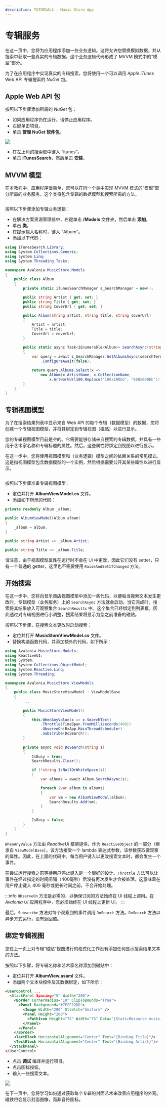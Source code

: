 ```yaml
---
description: TUTORIALS - Music Store App
---
```


# 专辑服务

在这一页中，您将为应用程序添加一些业务逻辑。这将允许您替换模拟数据，并从搜索中获取一些真实的专辑数据。这个业务逻辑代码形成了 MVVM 模式中的“模型”部分。

为了在应用程序中实现真实的专辑搜索，您将使用一个可以调用 _Apple iTunes_ Web API 专辑搜索的 _NuGet_ 包。

## Apple Web API 包

按照以下步骤添加所需的 _NuGet_ 包：

- 如果应用程序仍在运行，请停止应用程序。
- 右键单击项目。
- 单击 **管理 NuGet 软件包**。

![](images/image-20210310013703557.png)

- 在左上角的搜索框中键入 “itunes”。
- 单击 **iTunesSearch**，然后单击 **安装**。

## MVVM 模型

在本教程中，应用程序很简单，您可以在同一个类中实现 MVVM 模式的“模型”部分所需的业务服务。这个类将包含专辑的数据模型和搜索所需的方法。

<div style={{textAlign: 'center'}}>
  <img src="/img/gitbook-import/assets/image (2) (1) (3).png" alt=""/>
</div>

按照以下步骤添加专辑业务逻辑：

- 在解决方案资源管理器中，右键单击 **/Models** 文件夹，然后单击 **添加**。
- 单击 **类**。
- 在提示输入名称时，键入 “Album”。
- 添加以下代码：

```csharp
using iTunesSearch.Library;
using System.Collections.Generic;
using System.Linq;
using System.Threading.Tasks;

namespace Avalonia.MusicStore.Models
{
    public class Album
    {
        private static iTunesSearchManager s_SearchManager = new();

        public string Artist { get; set; }
        public string Title { get; set; }
        public string CoverUrl { get; set; }

        public Album(string artist, string title, string coverUrl)
        {
            Artist = artist;
            Title = title;
            CoverUrl = coverUrl;
        }

        public static async Task<IEnumerable<Album>> SearchAsync(string searchTerm)
        {
            var query = await s_SearchManager.GetAlbumsAsync(searchTerm)
                .ConfigureAwait(false);
                
            return query.Albums.Select(x =>
                new Album(x.ArtistName, x.CollectionName, 
                    x.ArtworkUrl100.Replace("100x100bb", "600x600bb")));
        }
    }  
}
```

## 专辑视图模型

为了在搜索结果列表中显示来自 Web API 的每个专辑（数据模型）的数据，您将创建一个专辑视图模型，并将其绑定到专辑视图（磁贴）以进行显示。

您的专辑视图模型目前是空的。它需要能够存储来自搜索的专辑数据，并具有一些用于艺术家名称和专辑标题的属性。然后，这些属性将绑定到视图以进行显示。

在这一步中，您将使用视图模型和（业务逻辑）模型之间的依赖关系的常见模式。这是指视图模型包含数据模型的一个实例，然后根据需要公开其某些属性以进行显示。

<div style={{textAlign: 'center'}}>
  <img src="/img/gitbook-import/assets/image (25) (4).png" alt=""/>
</div>

按照以下步骤准备专辑视图模型：

- 定位并打开 **AlbumViewModel.cs** 文件。
- 添加如下所示的代码：

```csharp
private readonly Album _album;

public AlbumViewModel(Album album)
{
    _album = album;
}

public string Artist => _album.Artist;

public string Title => _album.Title;
```

请注意，由于视图模型属性在运行时不会在 UI 中更改，因此它们没有 setter，只有一个普通的 getter，这里也不需要使用 `RaiseAndSetIfChanged` 方法。

## 开始搜索

在这一步中，您将向音乐商店视图模型中添加一些代码，以便每当搜索文本发生更改时，专辑模型（业务服务）上的 `SearchAsync` 方法就会启动。当它完成时，搜索将其结果放入可观察集合 `SearchResults` 中。这个集合已经绑定到列表框，因此通过对专辑视图进行小调整，搜索结果将显示为您之前准备的磁贴。

按照以下步骤，在搜索文本更改时启动搜索：

- 定位并打开 **MusicStoreViewModel.cs** 文件。
- 替换构造函数代码，并添加额外的代码，如下所示：

```csharp
using Avalonia.MusicStore.Models;
using ReactiveUI;
using System;
using System.Collections.ObjectModel;
using System.Reactive.Linq;
using System.Threading;

namespace Avalonia.MusicStore.ViewModels
{
    public class MusicStoreViewModel : ViewModelBase
    {
        ...
       
        public MusicStoreViewModel()
        {
            this.WhenAnyValue(x => x.SearchText)
                .Throttle(TimeSpan.FromMilliseconds(400))
                .ObserveOn(RxApp.MainThreadScheduler)
                .Subscribe(DoSearch!);
        }
       
        private async void DoSearch(string s)
        {
            IsBusy = true;
            SearchResults.Clear();

            if (!string.IsNullOrWhiteSpace(s))
            {
                var albums = await Album.SearchAsync(s);

                foreach (var album in albums)
                {
                    var vm = new AlbumViewModel(album);
                    SearchResults.Add(vm);
                }
            }

            IsBusy = false;
        }
    }
}
```

`WhenAnyValue` 方法由 _ReactiveUI_ 框架提供，作为 `ReactiveObject` 的一部分（继承自 `ViewModelBase`）。该方法接受一个 lambda 表达式参数，该参数获取要观察的属性。因此，在上面的代码中，每当用户键入以更改搜索文本时，都会发生一个事件。

在尝试运行搜索之前等待用户停止键入是一个很好的设计。`Throttle` 方法可以让事件在经过指定的时间间隔（400毫秒）后没有再次发生才会被处理。这意味着在用户停止键入 400 毫秒或更长时间之前，不会开始处理。

:::info
`ObserveOn` 方法是必需的，以确保订阅的方法始终在 UI 线程上调用。在 _Avalonia UI_ 应用程序中，您必须始终在 UI 线程上更新 UI。
:::

最后，`Subscribe` 方法对每个观察到的事件调用 `DoSearch` 方法。`DoSearch` 方法以异步方式运行，没有返回值。

## 绑定专辑视图

您在上一页上对专辑“磁贴”视图进行的格式化工作没有添加任何显示搜索结果文本的方法。

按照以下步骤，将专辑名称和艺术家名称添加到磁贴中：

- 定位并打开 **AlbumView.asaml** 文件。
- 添加两个文本块控件及其数据绑定，如下所示：

```xml
<UserControl ...
  <StackPanel Spacing="5" Width="200">
    <Border CornerRadius="10" ClipToBounds="True">
      <Panel Background="#7FFF22DD">
        <Image Width="200" Stretch="Uniform" />
        <Panel Height="200">
          <PathIcon Height="75" Width="75" Data="{StaticResource music_regular}" />
        </Panel>
      </Panel>
    </Border>
    <TextBlock HorizontalAlignment="Center" Text="{Binding Title}"/>
    <TextBlock HorizontalAlignment="Center" Text="{Binding Artist}"/>
  </StackPanel>
</UserControl>
```

- 点击 **调试** 编译并运行项目。
- 点击图标按钮。
- 输入一些搜索文本。

![](images/image-20210310110401944.png)

在下一页中，您将学习如何通过获取每个专辑的封面艺术来改善应用程序的外观。磁铁将会显示封面图像，而非音符图标。

